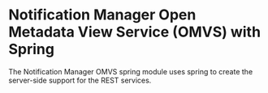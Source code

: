 <!-- SPDX-License-Identifier: Apache-2.0 -->
<!-- Copyright Contributors to the ODPi Egeria project.  -->

# Notification Manager Open Metadata View Service (OMVS) with Spring

The Notification Manager OMVS spring module uses spring to create the server-side support for the REST services.